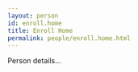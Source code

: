 ```yaml
---
layout: person
id: enroll.home
title: Enroll Home
permalink: people/enroll.home.html
---
```


Person details...
